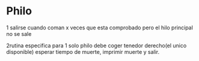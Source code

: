 # Philo

1 salirse cuando coman x veces que esta comprobado pero el hilo principal no se sale

2rutina especifica para 1 solo philo
debe coger tenedor derecho(el unico disponible) esperar tiempo de muerte, imprimir muerte y salir.